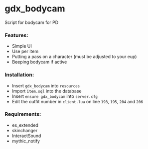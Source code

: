 # gdx_bodycam

Script for bodycam for PD

### Features:
- Simple UI
- Use per item
- Putting a pass on a character (must be adjusted to your eup)
- Beeping bodycam if active

### Installation:
- Insert `gdx_bodycam` into `resources`
- Import `item.sql` into the database
- Insert `ensure gdx_bodycam` into `server.cfg`
- Edit the outfit number in `client.lua` on line `193`, `195`, `204` and `206`

### Requirements:
- es_extended
- skinchanger
- InteractSound
- mythic_notify

